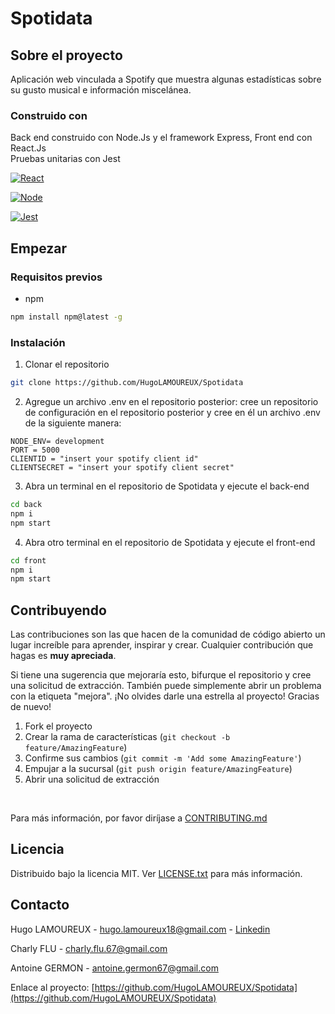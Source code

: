 # Spotidata

## Sobre el proyecto

Aplicación web vinculada a Spotify que muestra algunas estadísticas sobre su gusto musical e información miscelánea.

### Construido con

Back end construido con Node.Js y el framework Express, Front end con React.Js<br>
Pruebas unitarias con Jest

[![React][React.js]][React-url]

[![Node][Node.js]][Node-url]

[![Jest][Jest.js]][Jest-url]

## Empezar

### Requisitos previos

* npm

```sh
npm install npm@latest -g
```

### Instalación

1. Clonar el repositorio
```sh
git clone https://github.com/HugoLAMOUREUX/Spotidata
```

2. Agregue un archivo .env en el repositorio posterior: cree un repositorio de configuración en el repositorio posterior y cree en él un archivo .env de la siguiente manera:
```
NODE_ENV= development
PORT = 5000
CLIENTID = "insert your spotify client id"
CLIENTSECRET = "insert your spotify client secret"
```

3. Abra un terminal en el repositorio de Spotidata y ejecute el back-end
```sh
cd back
npm i
npm start
```

4. Abra otro terminal en el repositorio de Spotidata y ejecute el front-end
```sh
cd front
npm i
npm start
```

## Contribuyendo

Las contribuciones son las que hacen de la comunidad de código abierto un lugar increíble para aprender, inspirar y crear. Cualquier contribución que hagas es **muy apreciada**.

Si tiene una sugerencia que mejoraría esto, bifurque el repositorio y cree una solicitud de extracción. También puede simplemente abrir un problema con la etiqueta "mejora".
¡No olvides darle una estrella al proyecto! Gracias de nuevo!

1. Fork  el proyecto
2. Crear la rama de características (`git checkout -b feature/AmazingFeature`)
3. Confirme sus cambios (`git commit -m 'Add some AmazingFeature'`)
4. Empujar a la sucursal (`git push origin feature/AmazingFeature`)
5. Abrir una solicitud de extracción

<br>

Para más información, por favor diríjase a [CONTRIBUTING.md](https://github.com/HugoLAMOUREUX/Spotidata/blob/main/CONTRIBUTING.md)

## Licencia

Distribuido bajo la licencia MIT. Ver [LICENSE.txt](https://github.com/HugoLAMOUREUX/Spotidata/blob/main/LICENSE.txt) para más información.

## Contacto

Hugo LAMOUREUX - hugo.lamoureux18@gmail.com - [Linkedin](https://www.linkedin.com/in/hugo-lamoureux-4130211a4/)

Charly FLU - charly.flu.67@gmail.com

Antoine GERMON - antoine.germon67@gmail.com

Enlace al proyecto: [https://github.com/HugoLAMOUREUX/Spotidata](https://github.com/HugoLAMOUREUX/Spotidata)

[React.js]: https://img.shields.io/badge/React-20232A?style=for-the-badge&logo=react&logoColor=61DAFB
[React-url]: https://reactjs.org/
[Node.js]: https://img.shields.io/badge/node.js-20232A?style=for-the-badge&logo=nodedotjs&logoColor=#80e329
[Node-url]: https://nodejs.org/en/
[Jest.js]: https://img.shields.io/badge/jest-20232A?style=for-the-badge&logo=jest&logoColor=a74b59 
[Jest-url]: https://jestjs.io/
